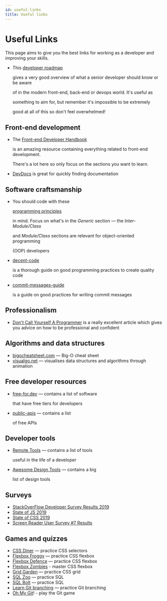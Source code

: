 ```yaml
---
id: useful-links
title: Useful links
---
```


# Useful Links

This page aims to give you the best links for working as a developer and improving your skills.

* This [developer roadmap](https://github.com/kamranahmedse/developer-roadmap)

  gives a very good overview of what a senior developer should know or be aware

  of in the modern front-end, back-end or devops world. It's useful as

  something to aim for, but remember it's impossible to be extremely

  good at all of this so don't feel overwhelmed!

## Front-end development

* The [Front-end Developer Handbook](https://frontendmasters.com/books/front-end-handbook/2019/)

  is an amazing resource containing everything related to front-end development.

  There's a lot here so only focus on the sections you want to learn.

* [DevDocs](https://devdocs.io/) is great for quickly finding documentation

## Software craftsmanship

* You should code with these

  [programming principles](https://github.com/webpro/programming-principles)

  in mind. Focus on what's in the _Generic_ section — the _Inter-Module/Class_

  and _Module/Class_ sections are relevant for object-oriented programming

  \(OOP\) developers

* [decent-code](https://robatwilliams.github.io/decent-code/)

  is a thorough guide on good programming practices to create quality code

* [commit-messages-guide](https://github.com/RomuloOliveira/commit-messages-guide)

  is a guide on good practices for writing commit messages

## Professionalism

* [Don't Call Yourself A Programmer](https://www.kalzumeus.com/2011/10/28/dont-call-yourself-a-programmer/) is a really excellent article which gives you advice on how to be professional and confident

## Algorithms and data structures

* [bigocheatsheet.com](https://www.bigocheatsheet.com/) — Big-O cheat sheet
* [visualgo.net](https://visualgo.net/en) — visualises data structures and algorithms through animation

## Free developer resources

* [free-for.dev](https://free-for.dev/) — contains a list of software

  that have free tiers for developers

* [public-apis](https://github.com/public-apis/public-apis) — contains a list

  of free APIs

## Developer tools

* [Remote Tools](https://www.remote.tools/) — contains a list of tools

  useful in the life of a developer

* [Awesome Design Tools](https://flawlessapp.io/designtools) — contains a big

  list of design tools

## Surveys

* [StackOverFlow Developer Survey Results 2019](https://insights.stackoverflow.com/survey/2019)
* [State of JS 2019](https://2019.stateofjs.com/)
* [State of CSS 2019](https://2019.stateofcss.com/)
* [Screen Reader User Survey \#7 Results](https://webaim.org/projects/screenreadersurvey7/)

## Games and quizzes

* [CSS Diner](https://flukeout.github.io/) — practice CSS selectors
* [Flexbox Froggy](https://flexboxfroggy.com/) — practice CSS flexbox
* [Flexbox Defence](http://www.flexboxdefense.com/) — practice CSS flexbox
* [Flexbox Zombies](https://geddski.teachable.com/p/flexbox-zombies) - master CSS flexbox
* [Grid Garden](http://cssgridgarden.com/) — practice CSS grid
* [SQL Zoo](https://sqlzoo.net/) — practice SQL
* [SQL Bolt](https://sqlbolt.com/) — practice SQL
* [Learn Git branching](https://learngitbranching.js.org/) — practice Git branching
* [Oh My Git](https://ohmygit.org/)! - play the Git game

